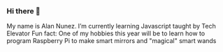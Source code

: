 ### Hi there 👋

<!--
**AlanNun08/AlanNun08** is a ✨ _special_ ✨ repository because its `README.md` (this file) appears on your GitHub profile.

Here are some ideas to get you started:

- 🔭 I’m currently working on ...
- 🌱 I’m currently learning ...
- 👯 I’m looking to collaborate on ...
- 🤔 I’m looking for help with ...
- 💬 Ask me about ...
- 📫 How to reach me: ...
- 😄 Pronouns: ...
- ⚡ Fun fact: ...
-->

My name is Alan Nunez.
I’m currently learning Javascript taught by Tech Elevator
Fun fact: One of my hobbies this year will be to learn how to program Raspberry Pi to make smart mirrors and "magical" smart wands